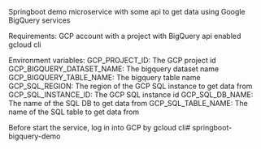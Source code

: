 Springboot demo microservice with some api to get data using Google BigQuery services

Requirements:
GCP account with a project with BigQuery api enabled
gcloud cli

Environment variables:
GCP_PROJECT_ID: The GCP project id
GCP_BIGQUERY_DATASET_NAME: The bigquery dataset name
GCP_BIGQUERY_TABLE_NAME: The bigquery table name
GCP_SQL_REGION: The region of the GCP SQL instance to get data from 
GCP_SQL_INSTANCE_ID: The GCP SQL instance id
GCP_SQL_DB_NAME: The name of the SQL DB to get data from
GCP_SQL_TABLE_NAME: The name of the SQL table to get data from

Before start the service, log in into GCP by gcloud cli# springboot-bigquery-demo
